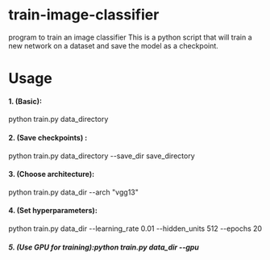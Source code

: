 # train-image-classifier
program to train an image classifier
This is a python script that will train a new network on a dataset and save the model as a checkpoint.
# Usage

#### 1. (Basic):
python train.py data_directory

#### 2. (Save checkpoints) :
python train.py data_directory --save_dir save_directory

#### 3. (Choose architecture):
python train.py data_dir --arch "vgg13"

#### 4. (Set hyperparameters):
python train.py data_dir --learning_rate 0.01 --hidden_units 512 --epochs 20

##### 5. (Use GPU for training):python train.py data_dir --gpu
